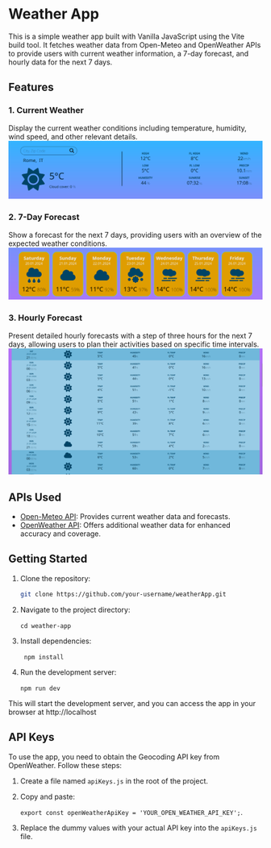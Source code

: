 # Weather App

This is a simple weather app built with Vanilla JavaScript using the Vite build tool. It fetches weather data from Open-Meteo and OpenWeather APIs to provide users with current weather information, a 7-day forecast, and hourly data for the next 7 days.

## Features

### 1. Current Weather

Display the current weather conditions including temperature, humidity, wind speed, and other relevant details.
![Weather App](././public/screenshots/current.png)

### 2. 7-Day Forecast

Show a forecast for the next 7 days, providing users with an overview of the expected weather conditions.
![Weather App](././public/screenshots/daily.png)

### 3. Hourly Forecast

Present detailed hourly forecasts with a step of three hours for the next 7 days, allowing users to plan their activities based on specific time intervals.
![Weather App](././public/screenshots/hourly.png)

## APIs Used

- [Open-Meteo API](https://open-meteo.com/): Provides current weather data and forecasts.
- [OpenWeather API](https://openweathermap.org/): Offers additional weather data for enhanced accuracy and coverage.



## Getting Started

1. Clone the repository:

   ```bash
   git clone https://github.com/your-username/weatherApp.git

2. Navigate to the project directory:

    ```cd weather-app ```

3. Install dependencies:

    ``` npm install```

4. Run the development server:

    ```npm run dev```

This will start the development server, and you can access the app in your browser at http://localhost

## API Keys

To use the app, you need to obtain the Geocoding API key from OpenWeather. Follow these steps:

1. Create a file named `apiKeys.js` in the root of the project.
2. Copy and paste:

    `export const openWeatherApiKey = 'YOUR_OPEN_WEATHER_API_KEY';`.
3. Replace the dummy values with your actual API key into the `apiKeys.js` file.
